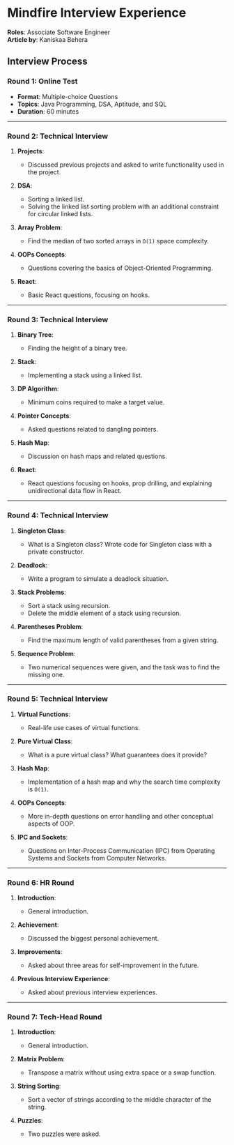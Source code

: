 # Mindfire Interview Experience

**Roles**: Associate Software Engineer<br/>
**Article by**: Kaniskaa Behera

## Interview Process

### Round 1: Online Test

- **Format**: Multiple-choice Questions
- **Topics**: Java Programming, DSA, Aptitude, and SQL
- **Duration**: 60 minutes

---

### Round 2: Technical Interview

1. **Projects**:

   - Discussed previous projects and asked to write functionality used in the project.

2. **DSA**:

   - Sorting a linked list.
   - Solving the linked list sorting problem with an additional constraint for circular linked lists.

3. **Array Problem**:

   - Find the median of two sorted arrays in `O(1)` space complexity.

4. **OOPs Concepts**:

   - Questions covering the basics of Object-Oriented Programming.

5. **React**:
   - Basic React questions, focusing on hooks.

---

### Round 3: Technical Interview

1. **Binary Tree**:

   - Finding the height of a binary tree.

2. **Stack**:

   - Implementing a stack using a linked list.

3. **DP Algorithm**:

   - Minimum coins required to make a target value.

4. **Pointer Concepts**:

   - Asked questions related to dangling pointers.

5. **Hash Map**:

   - Discussion on hash maps and related questions.

6. **React**:
   - React questions focusing on hooks, prop drilling, and explaining unidirectional data flow in React.

---

### Round 4: Technical Interview

1. **Singleton Class**:

   - What is a Singleton class? Wrote code for Singleton class with a private constructor.

2. **Deadlock**:

   - Write a program to simulate a deadlock situation.

3. **Stack Problems**:

   - Sort a stack using recursion.
   - Delete the middle element of a stack using recursion.

4. **Parentheses Problem**:

   - Find the maximum length of valid parentheses from a given string.

5. **Sequence Problem**:
   - Two numerical sequences were given, and the task was to find the missing one.

---

### Round 5: Technical Interview

1. **Virtual Functions**:

   - Real-life use cases of virtual functions.

2. **Pure Virtual Class**:

   - What is a pure virtual class? What guarantees does it provide?

3. **Hash Map**:

   - Implementation of a hash map and why the search time complexity is `O(1)`.

4. **OOPs Concepts**:

   - More in-depth questions on error handling and other conceptual aspects of OOP.

5. **IPC and Sockets**:
   - Questions on Inter-Process Communication (IPC) from Operating Systems and Sockets from Computer Networks.

---

### Round 6: HR Round

1. **Introduction**:

   - General introduction.

2. **Achievement**:

   - Discussed the biggest personal achievement.

3. **Improvements**:

   - Asked about three areas for self-improvement in the future.

4. **Previous Interview Experience**:
   - Asked about previous interview experiences.

---

### Round 7: Tech-Head Round

1. **Introduction**:

   - General introduction.

2. **Matrix Problem**:

   - Transpose a matrix without using extra space or a swap function.

3. **String Sorting**:

   - Sort a vector of strings according to the middle character of the string.

4. **Puzzles**:
   - Two puzzles were asked.
